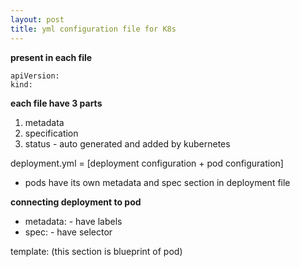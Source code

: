 ```yaml
---
layout: post
title: yml configuration file for K8s
---
```


**present in each file**
```
apiVersion:
kind:
```

**each file have 3 parts**
1. metadata
2. specification
3. status - auto generated and added by kubernetes

deployment.yml = [deployment configuration + pod configuration]
   - pods have its own metadata and spec section in deployment file

**connecting deployment to pod**
   - metadata: - have labels
   - spec: - have selector

template: (this section is blueprint of pod)
